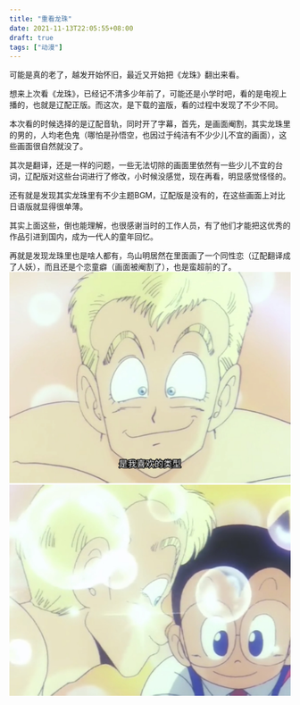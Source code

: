 ```yaml
---
title: "重看龙珠"
date: 2021-11-13T22:05:55+08:00
draft: true
tags: ["动漫"]
---
```

可能是真的老了，越发开始怀旧，最近又开始把《龙珠》翻出来看。

想来上次看《龙珠》，已经记不清多少年前了，可能还是小学时吧，看的是电视上播的，也就是辽配正版。而这次，是下载的盗版，看的过程中发现了不少不同。

本次看的时候选择的是辽配音轨，同时开了字幕，首先，是画面阉割，其实龙珠里的男的，人均老色鬼（哪怕是孙悟空，也因过于纯洁有不少少儿不宜的画面），这些画面很自然就没了。

其次是翻译，还是一样的问题，一些无法切除的画面里依然有一些少儿不宜的台词，辽配版对这些台词进行了修改，小时候没感觉，现在再看，明显感觉怪怪的。

还有就是发现其实龙珠里有不少主题BGM，辽配版是没有的，在这些画面上对比日语版就显得很单薄。

其实上面这些，倒也能理解，也很感谢当时的工作人员，有了他们才能把这优秀的作品引进到国内，成为一代人的童年回忆。

再就是发现龙珠里也是啥人都有，鸟山明居然在里面画了一个同性恋（辽配翻译成了人妖），而且还是个恋童癖（画面被阉割了），也是蛮超前的了。
![](/images/longzhu1.jpeg)
![](/images/longzhu2.jpeg)



